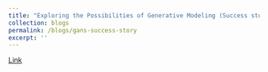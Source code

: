 ```yaml
---
title: "Exploring the Possibilities of Generative Modeling (Success story)"
collection: blogs
permalink: /blogs/gans-success-story
excerpt: ''
---
```


[Link](https://software.intel.com/en-us/articles/explore-the-possibilities-of-generative-modeling)